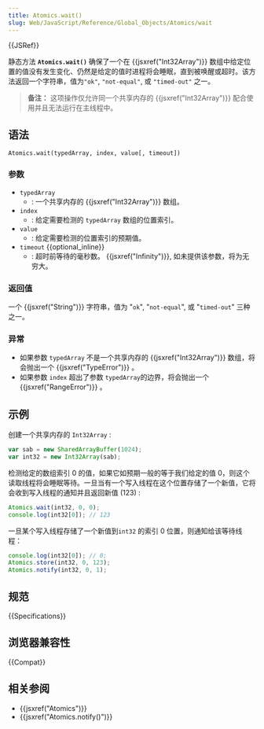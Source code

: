 ```yaml
---
title: Atomics.wait()
slug: Web/JavaScript/Reference/Global_Objects/Atomics/wait
---
```


{{JSRef}}

静态方法 **`Atomics.wait()`** 确保了一个在 {{jsxref("Int32Array")}} 数组中给定位置的值没有发生变化、仍然是给定的值时进程将会睡眠，直到被唤醒或超时。该方法返回一个字符串，值为`"ok"`, `"not-equal"`, 或 `"timed-out"` 之一。

> **备注：** 这项操作仅允许同一个共享内存的 {{jsxref("Int32Array")}} 配合使用并且无法运行在主线程中。

## 语法

```plain
Atomics.wait(typedArray, index, value[, timeout])
```

### 参数

- `typedArray`
  - : 一个共享内存的 {{jsxref("Int32Array")}} 数组。
- `index`
  - : 给定需要检测的 `typedArray` 数组的位置索引。
- `value`
  - : 给定需要检测的位置索引的预期值。
- `timeout` {{optional_inline}}
  - : 超时前等待的毫秒数。 {{jsxref("Infinity")}}, 如未提供该参数，将为无穷大。

### 返回值

一个 {{jsxref("String")}} 字符串，值为 "`ok`", "`not-equal`", 或 "`timed-out`" 三种之一。

### 异常

- 如果参数 `typedArray` 不是一个共享内存的 {{jsxref("Int32Array")}} 数组，将会抛出一个 {{jsxref("TypeError")}} 。
- 如果参数 `index` 超出了参数 `typedArray`的边界，将会抛出一个 {{jsxref("RangeError")}} 。

## 示例

创建一个共享内存的 `Int32Array` :

```js
var sab = new SharedArrayBuffer(1024);
var int32 = new Int32Array(sab);
```

检测给定的数组索引 0 的值，如果它如预期一般的等于我们给定的值 0，则这个读取线程将会睡眠等待。一旦当有一个写入线程在这个位置存储了一个新值，它将会收到写入线程的通知并且返回新值 (123) :

```js
Atomics.wait(int32, 0, 0);
console.log(int32[0]); // 123
```

一旦某个写入线程存储了一个新值到`int32` 的索引 0 位置，则通知给该等待线程：

```js
console.log(int32[0]); // 0;
Atomics.store(int32, 0, 123);
Atomics.notify(int32, 0, 1);
```

## 规范

{{Specifications}}

## 浏览器兼容性

{{Compat}}

## 相关参阅

- {{jsxref("Atomics")}}
- {{jsxref("Atomics.notify()")}}
